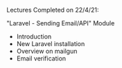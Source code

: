 Lectures Completed on 22/4/21:

"Laravel - Sending Email/API" Module
* Introduction
* New Laravel installation
* Overview on mailgun
* Email verification